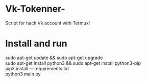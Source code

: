 # Vk-Tokenner-
Script for hack Vk account with Termux!
<br>
# Install and run 
sudo apt-get update && sudo apt-get upgrade
<br>
sudo apt-get install python3 && sudo apt-get install python3-pip
<br>
pip3 install -r requirements.txt
<br>
python3 main.py
